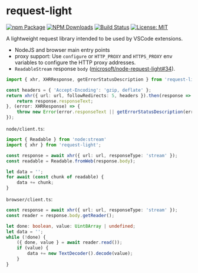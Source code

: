 # request-light


[![npm Package](https://img.shields.io/npm/v/request-light.svg?style=flat-square)](https://www.npmjs.org/package/request-light)
[![NPM Downloads](https://img.shields.io/npm/dm/request-light.svg)](https://npmjs.org/package/request-light)
[![Build Status](https://github.com/microsoft/node-request-light/workflows/Tests/badge.svg)](https://github.com/microsoft/node-request-light/workflows/Tests)
[![License: MIT](https://img.shields.io/badge/License-MIT-yellow.svg)](https://opensource.org/licenses/MIT)

A lightweight request library intended to be used by VSCode extensions.
- NodeJS and browser main entry points
- proxy support: Use `configure` or `HTTP_PROXY` and `HTTPS_PROXY` env variables to configure the HTTP proxy addresses.
- `ReadableStream` response `body` ([microsoft/node-request-light#34](https://github.com/microsoft/node-request-light/issues/34)).

```ts
import { xhr, XHRResponse, getErrorStatusDescription } from 'request-light';

const headers = { 'Accept-Encoding': 'gzip, deflate' };
return xhr({ url: url, followRedirects: 5, headers }).then(response => {
    return response.responseText;
}, (error: XHRResponse) => {
    throw new Error(error.responseText || getErrorStatusDescription(error.status) || error.toString());
});
```

`node/client.ts`:
```ts
import { Readable } from 'node:stream'
import { xhr } from 'request-light';

const response = await xhr({ url: url, responseType: 'stream' });
const readable = Readable.fromWeb(response.body);

let data = '';
for await (const chunk of readable) {
    data += chunk;
}
```

`browser/client.ts`:
```ts
const response = await xhr({ url: url, responseType: 'stream' });
const reader = response.body.getReader();

let done: boolean, value: Uint8Array | undefined;
let data = '';
while (!done) {
    ({ done, value } = await reader.read());
    if (value) {
        data += new TextDecoder().decode(value);
    }
}
```
